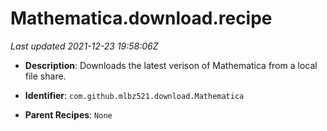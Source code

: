 # Mathematica.download.recipe

_Last updated 2021-12-23 19:58:06Z_

- **Description**: Downloads the latest verison of Mathematica from a local file share.

- **Identifier**: `com.github.mlbz521.download.Mathematica`

- **Parent Recipes**: `None`
